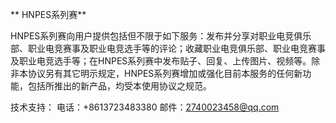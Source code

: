 ** HNPES系列赛**

HNPES系列赛向用户提供包括但不限于如下服务：发布并分享对职业电竞俱乐部、职业电竞赛事及职业电竞选手等的评论；收藏职业电竞俱乐部、职业电竞赛事及职业电竞选手等；在HNPES系列赛中发布贴子、回复、上传图片、视频等。除非本协议另有其它明示规定，HNPES系列赛增加或强化目前本服务的任何新功能，包括所推出的新产品，均受本使用协议之规范。

技术支持：
    电话：+8613723483380
    邮件：2740023458@qq.com
